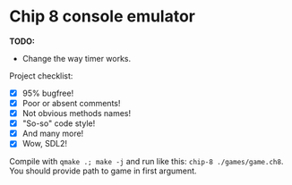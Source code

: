 # Chip 8 console emulator

**TODO:**  
* Change the way timer works.

Project checklist:  
- [x] 95% bugfree!  
- [x] Poor or absent comments!  
- [x] Not obvious methods names!  
- [x] "So-so" code style!  
- [x] And many more!   
- [x] Wow, SDL2!

Compile with `qmake .; make -j` and run like this: `chip-8 ./games/game.ch8`.  
You should provide path to game in first argument.  
